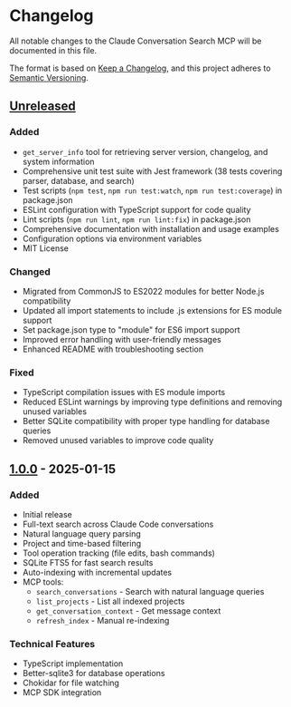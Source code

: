 # Changelog

All notable changes to the Claude Conversation Search MCP will be documented in this file.

The format is based on [Keep a Changelog](https://keepachangelog.com/en/1.1.0/),
and this project adheres to [Semantic Versioning](https://semver.org/spec/v2.0.0.html).

## [Unreleased]

### Added
- `get_server_info` tool for retrieving server version, changelog, and system information
- Comprehensive unit test suite with Jest framework (38 tests covering parser, database, and search)
- Test scripts (`npm test`, `npm run test:watch`, `npm run test:coverage`) in package.json
- ESLint configuration with TypeScript support for code quality
- Lint scripts (`npm run lint`, `npm run lint:fix`) in package.json
- Comprehensive documentation with installation and usage examples
- Configuration options via environment variables
- MIT License

### Changed
- Migrated from CommonJS to ES2022 modules for better Node.js compatibility
- Updated all import statements to include .js extensions for ES module support
- Set package.json type to "module" for ES6 import support
- Improved error handling with user-friendly messages
- Enhanced README with troubleshooting section

### Fixed
- TypeScript compilation issues with ES module imports
- Reduced ESLint warnings by improving type definitions and removing unused variables
- Better SQLite compatibility with proper type handling for database queries
- Removed unused variables to improve code quality

## [1.0.0] - 2025-01-15

### Added
- Initial release
- Full-text search across Claude Code conversations
- Natural language query parsing
- Project and time-based filtering
- Tool operation tracking (file edits, bash commands)
- SQLite FTS5 for fast search results
- Auto-indexing with incremental updates
- MCP tools:
  - `search_conversations` - Search with natural language queries
  - `list_projects` - List all indexed projects
  - `get_conversation_context` - Get message context
  - `refresh_index` - Manual re-indexing

### Technical Features
- TypeScript implementation
- Better-sqlite3 for database operations
- Chokidar for file watching
- MCP SDK integration

[Unreleased]: https://github.com/TonySimonovsky/claude-code-conversation-search-mcp/compare/v1.0.0...HEAD
[1.0.0]: https://github.com/TonySimonovsky/claude-code-conversation-search-mcp/releases/tag/v1.0.0